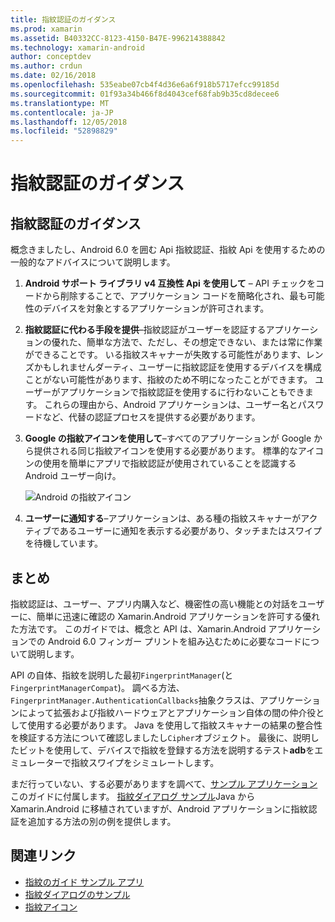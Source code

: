 ```yaml
---
title: 指紋認証のガイダンス
ms.prod: xamarin
ms.assetid: B40332CC-8123-4150-B47E-996214388842
ms.technology: xamarin-android
author: conceptdev
ms.author: crdun
ms.date: 02/16/2018
ms.openlocfilehash: 535eabe07cb4f4d36e6a6f918b5717efcc99185d
ms.sourcegitcommit: 01f93a34b466f8d4043cef68fab9b35cd8decee6
ms.translationtype: MT
ms.contentlocale: ja-JP
ms.lasthandoff: 12/05/2018
ms.locfileid: "52898829"
---
```

# <a name="fingerprint-authentication-guidance"></a>指紋認証のガイダンス

## <a name="fingerprint-authentication-guidance"></a>指紋認証のガイダンス

概念きましたし、Android 6.0 を囲む Api 指紋認証、指紋 Api を使用するための一般的なアドバイスについて説明します。

1. **Android サポート ライブラリ v4 互換性 Api を使用して** &ndash; API チェックをコードから削除することで、アプリケーション コードを簡略化され、最も可能性のデバイスを対象とするアプリケーションが許可されます。
2. **指紋認証に代わる手段を提供**&ndash;指紋認証がユーザーを認証するアプリケーションの優れた、簡単な方法で、ただし、その想定できない、または常に作業ができることです。 いる指紋スキャナーが失敗する可能性があります、レンズかもしれませんダーティ、ユーザーに指紋認証を使用するデバイスを構成ことがない可能性があります、指紋のため不明になったことができます。 ユーザーがアプリケーションで指紋認証を使用するに行わないこともできます。 これらの理由から、Android アプリケーションは、ユーザー名とパスワードなど、代替の認証プロセスを提供する必要があります。
3. **Google の指紋アイコンを使用して**&ndash;すべてのアプリケーションが Google から提供される同じ指紋アイコンを使用する必要があります。 標準的なアイコンの使用を簡単にアプリで指紋認証が使用されていることを認識する Android ユーザー向け。 
    
    ![Android の指紋アイコン](summary-images/ic-fp-40px.png)
    
4. **ユーザーに通知する**&ndash;アプリケーションは、ある種の指紋スキャナーがアクティブであるユーザーに通知を表示する必要があり、タッチまたはスワイプを待機しています。 

## <a name="summary"></a>まとめ

指紋認証は、ユーザー、アプリ内購入など、機密性の高い機能との対話をユーザーに、簡単に迅速に確認の Xamarin.Android アプリケーションを許可する優れた方法です。 このガイドでは、概念と API は、Xamarin.Android アプリケーションでの Android 6.0 フィンガー プリントを組み込むために必要なコードについて説明します。

API の自体、指紋を説明した最初`FingerprintManager`(と`FingerprintManagerCompat`)。 調べる方法、`FingerprintManager.AuthenticationCallbacks`抽象クラスは、アプリケーションによって拡張および指紋ハードウェアとアプリケーション自体の間の仲介役として使用する必要があります。 Java を使用して指紋スキャナーの結果の整合性を検証する方法について確認しましたし`Cipher`オブジェクト。 最後に、説明したビットを使用して、デバイスで指紋を登録する方法を説明するテスト**adb**をエミュレーターで指紋スワイプをシミュレートします。 

まだ行っていない、する必要がありますを調べて、[サンプル アプリケーション](https://github.com/xamarin/monodroid-samples/tree/master/FingerprintGuide)このガイドに付属します。 [指紋ダイアログ サンプル](https://developer.xamarin.com/samples/monodroid/android-m/FingerprintDialog/)Java から Xamarin.Android に移植されていますが、Android アプリケーションに指紋認証を追加する方法の別の例を提供します。



## <a name="related-links"></a>関連リンク

- [指紋のガイド サンプル アプリ](https://github.com/xamarin/monodroid-samples/tree/master/FingerprintGuide)
- [指紋ダイアログのサンプル](https://developer.xamarin.com/samples/monodroid/android-m/FingerprintDialog/)
- [指紋アイコン](https://raw.githubusercontent.com/xamarin/monodroid-samples/master/FingerprintGuide/FingerprintSampleApp/Resources/drawable-hdpi/ic_fp_40px.png)
